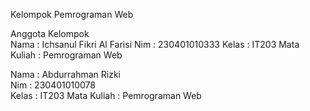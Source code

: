 Kelompok Pemrograman Web

  Anggota Kelompok  
  Nama : Ichsanul Fikri Al Farisi 
  Nim : 230401010333
  Kelas : IT203
  Mata Kuliah : Pemrograman Web

  Nama : Abdurrahman Rizki  
  Nim  : 230401010078  
  Kelas : IT203
  Mata Kuliah : Pemrograman Web
